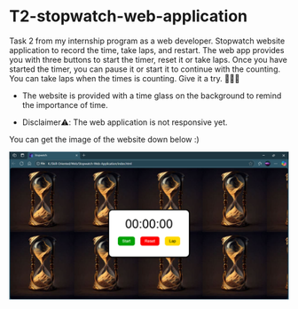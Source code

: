 # T2-stopwatch-web-application

Task 2 from my internship program as a web developer.
Stopwatch website application to record the time, take laps, and restart. The web app provides you with three buttons to start the timer, reset it or take laps. Once you have started the timer, you can pause it or start it to continue with the counting. You can take laps when the times is counting. Give it a try. 💁🏾‍♂
- The website is provided with a time glass on the background to remind the importance of time.

- Disclaimer⚠️: The web application is not responsive yet.

You can get the image of the website down below :)

<img src = "https://github.com/Kira-Legacy/Image_Repo/blob/main/Stopwatch-web-app.png" alt = "Stopwatch">
